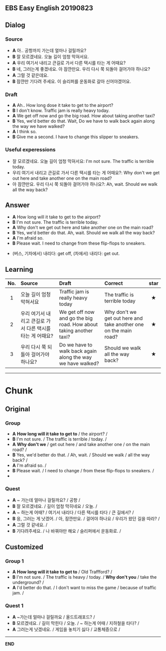## EBS Easy English 20190823

## Dialog

### Source

* **A** 아.. 공항까지 가는데 얼마나 걸릴까요?
* **B** 잘 모르겠네요. 오늘 길이 엄청 막혀서요.
* **A** 우리 여기서 내리고 큰길로 가서 다른 택시를 타는 게 어때요?
* **B** 네, 그러는게 좋겠네요. 아 잠깐만요. 우리 다시 쭉 되돌아 걸어가야 하나요?
* **A** 그럴 것 같은데요.
* **B** 잠깐만 기다려 주세요. 이 슬리퍼를 운동화로 갈아 신어야겠어요.

### Draft

* **A** Ah.. How long dose it take to get to the airport?
* **B** I don't know. Traffic jam is really heavy today.
* **A** We get off now and go the big road. How about taking another taxi?  
* **B** Yes, we'd better do that. Wait, Do we have to walk back again along the way we have walked?
* **A** I think so.
* **B** Give me a second. I have to change this slipper to sneakers.

### Useful experessions
- 잘 모르겠네요. 오늘 길이 엄청 막혀서요: I'm not sure. The traffic is terrible today.
- 우리 여기서 내리고 큰길로 가서 다른 택시를 타는 게 어때요?: Why don't we get out here and take another one on the main road?
- 아 잠깐만요. 우리 다시 쭉 되돌아 걸어가야 하나요?: Ah, wait. Should we walk all the way back?

## Answer

* **A** How long will it take to get to the airport?
* **B** I'm not sure. The traffic is terrible today.  
* **A** Why don't we get out here and take another one on the main road?  
* **B** Yes, we'd better do that. Ah, wait. Should we walk all the way back?
* **A** I'm afraid so.
* **B** Please wait. I need to change from these flip-flops to sneakers.  


- (버스, 기차에서) 내리다: get off, (차에서) 내리다: get out.


## Learning

| No. | Source | Draft | Correct | star |
| :---: | :--- | :--- | :--- | :---: |
| 1 | 오늘 길이 엄청 막혀서요 | Traffic jam is really heavy today | The traffic is terrible today | ★ |
| 2 | 우리 여기서 내리고 큰길로 가서 다른 택시를 타는 게 어때요? |  We get off now and go the big road. How about taking another taxi?  | Why don't we get out here and take another one on the main road? | ★ |
| 3 |우리 다시 쭉 되돌아 걸어가야 하나요? | Do we have to walk back again along the way we have walked? | Should we walk all the way back? | ★ |



---

# Chunk

## Original

### Group

* **A**  **How long will it take to get to** / the airport? /
* **B** I'm not sure. / The traffic is terrible / today. /   
* **A** **Why don't we** / get out here / and take another one / on the main road? /
* **B** Yes, we'd better do that. / Ah, wait. / Should we walk / all the way back? /
* **A** I'm afraid so. /
* **B** Please wait. / I need to change / from these flip-flops to sneakers. /
*
### Quest

* **A** ~ 가는데 얼마나 걸릴까요? / 공항 /
* **B** 잘 모르겠네요. / 길이 엄청 막히네요 / 오늘. /
* **A** ~ 하는게 어때? / 여기서 내리다 / 다른 택시를 타다 / 큰 길에서? /  
* **B** 응, 그러는 게 낫겠어. / 아, 잠깐만요. / 걸어야 하나요 / 우리가 왔던 길을 따라? /
* **A** 그럴 것 같네요. /
* **B** 기다려주세요. / 나 바꿔야만 해요 / 슬리퍼에서 운동화로. /


## Customized

### Group 1

* **A** **How long will it take to get to** / Old Traffford? /
* **B** I'm not sure. / The traffic is heavy / today. / **Why don't you** / take the underground? /
* **A** I'd better do that. / I don't want to miss the game / because of traffic jam. /

### Quest 1

* **A** ~가는데 얼마나 걸릴까요 / 올드트래포드? /
* **B** 모르겠네요. / 길이 막힌다 / 오늘. / ~ 하는게 어때 / 지하철을 타다? /  
* **A** 그러는게 낫겠네요. / 게임을 놓치기 싫다 / 교통체증으로 /


---

**END**
